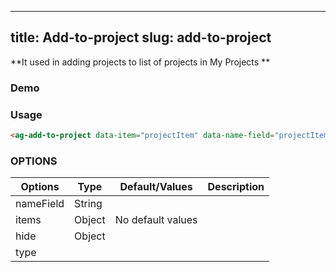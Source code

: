 
---
title: Add-to-project
slug: add-to-project
---
**It used in adding projects to list of projects in My Projects **

### Demo	
<ag-add-to-project data-item="projectItem" data-name-field="projectItemNameField" data-hide="$hide" data-type="projectItemType"></ag-add-to-project>


### Usage
```HTML
<ag-add-to-project data-item="projectItem" data-name-field="projectItemNameField" data-hide="$hide" data-type="projectItemType"></ag-add-to-project>
```

### OPTIONS

| Options                  | Type         	   | Default/Values      |   Description              |
| ------------------------ | ----------------- | ------------------- | -------------------------- |      
| nameField                | String            |                     |                            |
| items                    | Object            |  No default values  |                            |
| hide                     | Object            |                     |                            |
| type                     |                   |                     |                            |
 
